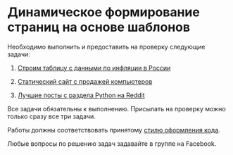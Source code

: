 # Динамическое формирование страниц на основе шаблонов

Необходимо выполнить и предоставить на проверку следующие задачи:


1. [Строим таблицу с данными по инфляции в России](./task1)

2. [Статический сайт с продажей компьютеров](./task2)

3. [Лучшие посты с раздела Python на Reddit](./task3)

Все задачи обязательны к выполнению. Присылать на проверку можно только сразу все три задачи.

Работы должны соответствовать принятому [стилю оформления кода](https://github.com/netology-code/codestyle/tree/master/python).

Любые вопросы по решению задач задавайте в группе на Facebook.
